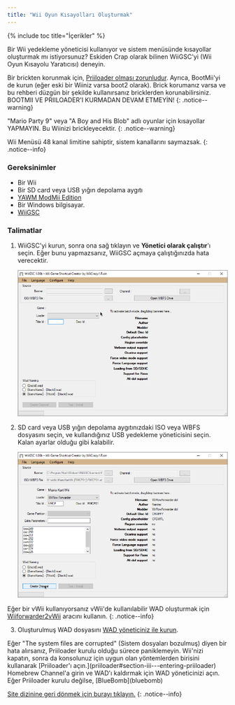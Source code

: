 ```yaml
---
title: "Wii Oyun Kısayolları Oluşturmak"
---
```


{% include toc title="İçerikler" %}

Bir Wii yedekleme yöneticisi kullanıyor ve sistem menüsünde kısayollar oluşturmak mı istiyorsunuz? Eskiden Crap olarak bilinen WiiGSC'yi (Wii Oyun Kısayolu Yaratıcısı) deneyin.

Bir brickten korunmak için, [Priiloader olması zorunludur](/priiloader). Ayrıca, BootMii'yi de kurun (eğer eski bir Wiiniz varsa boot2 olarak). Brick korumanız varsa ve bu rehberi düzgün bir şekilde kullanırsanız bricklerden korunabilirsiniz. BOOTMII VE PRIILOADER'I KURMADAN DEVAM ETMEYİN!
{: .notice--warning}

"Mario Party 9" veya "A Boy and His Blob" adlı oyunlar için kısayollar YAPMAYIN. Bu Wiinizi brickleyecektir.
{: .notice--warning}

Wii Menüsü 48 kanal limitine sahiptir, sistem kanallarını saymazsak.
{: .notice--info}

### Gereksinimler

* Bir Wii
* Bir SD card veya USB yığın depolama aygıtı
* [YAWM ModMii Edition](yawmme)
* Bir Windows bilgisayar.
* [WiiGSC](https://wiidatabase.de/downloads/pc-tools/wiigsc-ehemals-crap/)

### Talimatlar

1. WiiGSC'yi kurun, sonra ona sağ tıklayın ve **Yönetici olarak çalıştır**'ı seçin. Eğer bunu yapmazsanız, WiiGSC açmaya çalıştığınızda hata verecektir.

    ![](/images/desktop-apps/wiigsc/wiigsc-home.png)

2. SD card veya USB yığın depolama aygıtınızdaki ISO veya WBFS dosyasını seçin, ve kullandığınız USB yedekleme yöneticisini seçin. Kalan ayarlar olduğu gibi kalabilir.

    ![](/images/desktop-apps/wiigsc/wiigsc-selection.png)

Eğer bir vWii kullanıyorsanız vWii'de kullanılabilir WAD oluşturmak için [Wiiforwarder2vWii](https://gbatemp.net/download/wiiforwarder2vwii-wii-forwarder-to-vwii-wii-u-forwarder-converter-beta-version.37254/) aracını kullanın.
{: .notice--info}

3. Oluşturulmuş WAD dosyasını [WAD yöneticiniz ile kurun](yawmme).

<div class="notice--info">
Eğer "The system files are corrupted" (Sistem dosyaları bozulmuş) diyen bir hata alırsanız, Priiloader kurulu olduğu sürece paniklemeyin. Wii'nizi kapatın, sonra da konsolunuz için uygun olan yöntemlerden birisini kullanarak [Priiloader'ı açın.](priiloader#section-iii---entering-priiloader) Homebrew Channel'a girin ve WAD'ı kaldırmak için WAD yöneticinizi açın. Eğer Priiloader kurulu değilse, [BlueBomb](bluebomb)
</div>

[Site dizinine geri dönmek için burayı tıklayın.](site-navigation)
{: .notice--info}
